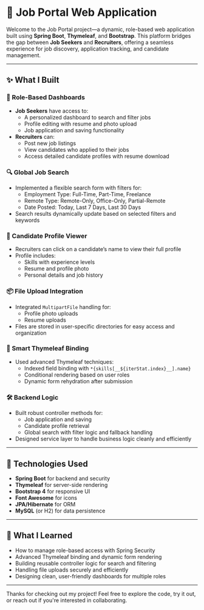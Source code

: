 # 💼 Job Portal Web Application

Welcome to the Job Portal project—a dynamic, role-based web application built using **Spring Boot**, **Thymeleaf**, and **Bootstrap**. This platform bridges the gap between **Job Seekers** and **Recruiters**, offering a seamless experience for job discovery, application tracking, and candidate management.

---

## ✨ What I Built

### 🔐 Role-Based Dashboards
- **Job Seekers** have access to:
  - A personalized dashboard to search and filter jobs
  - Profile editing with resume and photo upload
  - Job application and saving functionality
- **Recruiters** can:
  - Post new job listings
  - View candidates who applied to their jobs
  - Access detailed candidate profiles with resume download

### 🔍 Global Job Search
- Implemented a flexible search form with filters for:
  - Employment Type: Full-Time, Part-Time, Freelance
  - Remote Type: Remote-Only, Office-Only, Partial-Remote
  - Date Posted: Today, Last 7 Days, Last 30 Days
- Search results dynamically update based on selected filters and keywords

### 📄 Candidate Profile Viewer
- Recruiters can click on a candidate’s name to view their full profile
- Profile includes:
  - Skills with experience levels
  - Resume and profile photo
  - Personal details and job history

### 📦 File Upload Integration
- Integrated `MultipartFile` handling for:
  - Profile photo uploads
  - Resume uploads
- Files are stored in user-specific directories for easy access and organization

### 🧠 Smart Thymeleaf Binding
- Used advanced Thymeleaf techniques:
  - Indexed field binding with `*{skills[__${iterStat.index}__].name}`
  - Conditional rendering based on user roles
  - Dynamic form rehydration after submission

### 🛠️ Backend Logic
- Built robust controller methods for:
  - Job application and saving
  - Candidate profile retrieval
  - Global search with filter logic and fallback handling
- Designed service layer to handle business logic cleanly and efficiently

---

## 🧩 Technologies Used

- **Spring Boot** for backend and security
- **Thymeleaf** for server-side rendering
- **Bootstrap 4** for responsive UI
- **Font Awesome** for icons
- **JPA/Hibernate** for ORM
- **MySQL** (or H2) for data persistence

---

## 🧠 What I Learned

- How to manage role-based access with Spring Security
- Advanced Thymeleaf binding and dynamic form rendering
- Building reusable controller logic for search and filtering
- Handling file uploads securely and efficiently
- Designing clean, user-friendly dashboards for multiple roles

---

Thanks for checking out my project! Feel free to explore the code, try it out, or reach out if you're interested in collaborating.
